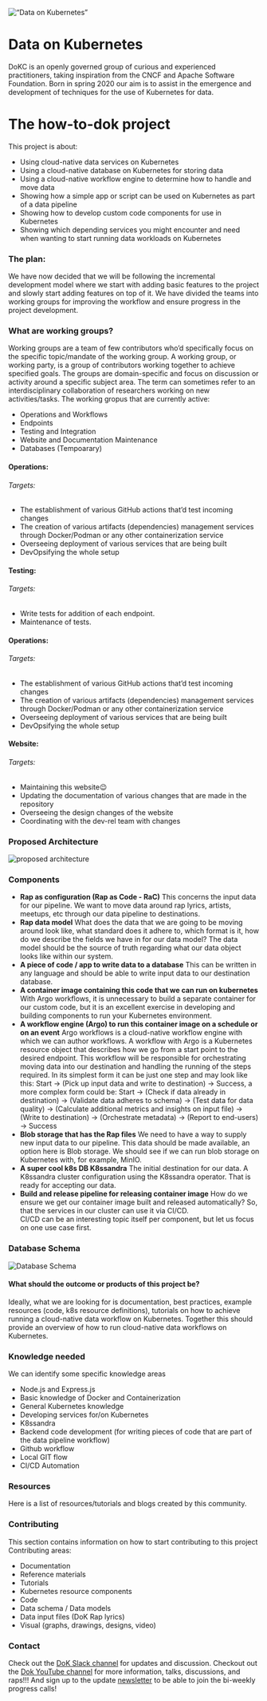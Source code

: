 ![“Data on Kubernetes”](https://dok.community/wp-content/uploads/2021/03/WebKubernetes-estrecho.png)

# Data on Kubernetes

DoKC is an openly governed group of curious and experienced practitioners, taking inspiration from the CNCF and Apache Software Foundation. Born in spring 2020 our aim is to assist in the emergence and development of techniques for the use of Kubernetes for data.
# The how-to-dok project
This project is about:
- Using cloud-native data services on Kubernetes
- Using a cloud-native database on Kubernetes for storing data
- Using a cloud-native workflow engine to determine how to handle and move data
- Showing how a simple app or script can be used on Kubernetes as part of a data pipeline
- Showing how to develop custom code components for use in Kubernetes
- Showing which depending services you might encounter and need when wanting to start running data workloads on Kubernetes
### The plan:
We have now decided that we will be following the incremental development model where we start with adding basic features to the project and slowly start adding features on top of it. We have divided the teams into working groups for improving the workflow and ensure progress in the project development.
### What are working groups?
Working groups are a team of few contributors who’d specifically focus on the specific topic/mandate of the working group. A working group, or working party, is a group of contributors working together to achieve specified goals. The groups are domain-specific and focus on discussion or activity around a specific subject area. The term can sometimes refer to an interdisciplinary collaboration of researchers working on new activities/tasks.
The working gropus that are currently active:
- Operations and Workflows
- Endpoints
- Testing and Integration
- Website and Documentation Maintenance
- Databases (Tempoarary)
#### Operations:
###### Targets:
- The establishment of various GitHub actions that’d test incoming changes
- The creation of various artifacts (dependencies) management services through Docker/Podman or any other containerization service
- Overseeing deployment of various services that are being built
- DevOpsifying the whole setup
#### Testing:
###### Targets:
- Write tests for addition of each endpoint.
- Maintenance of tests.
#### Operations:
###### Targets:
- The establishment of various GitHub actions that’d test incoming changes
- The creation of various artifacts (dependencies) management services through Docker/Podman or any other containerization service
- Overseeing deployment of various services that are being built
- DevOpsifying the whole setup
#### Website:
###### Targets:
- Maintaining this website:wink:
- Updating the documentation of various changes that are made in the repository
- Overseeing the design changes of the website
- Coordinating with the dev-rel team with changes
### Proposed Architecture
![proposed architecture](static/how_to_dok_proposed_architecture.png)
### Components
- **Rap as configuration (Rap as Code - RaC)**
  This concerns the input data for our pipeline. We want to move data around rap lyrics, artists, meetups, etc through our data pipeline to destinations.
- **Rap data model**
  What does the data that we are going to be moving around look like, what standard does it adhere to, which format is it, how do we describe the fields we have in for our data model? The data model should be the source of truth regarding what our data object looks like within our system.
- **A piece of code / app to write data to a database**
  This can be written in any language and should be able to write input data to our destination database.
- **A container image containing this code that we can run on kubernetes**
  With Argo workflows, it is unnecessary to build a separate container for our custom code, but it is an excellent exercise in developing and building components to run your Kubernetes environment.
- **A workflow engine (Argo) to run this container image on a schedule or on an event**
  Argo workflows is a cloud-native workflow engine with which we can author workflows. A workflow with Argo is a Kubernetes resource object that describes how we go from a start point to the desired endpoint. This workflow will be responsible for orchestrating moving data into our destination and handling the running of the steps required. In its simplest form it can be just one step and may look like this: Start -> (Pick up input data and write to destination) -> Success, a more complex form could be: Start -> (Check if data already in destination) -> (Validate data adheres to schema) -> (Test data for data quality) -> (Calculate additional metrics and insights on input file) -> (Write to destination) -> (Orchestrate metadata) -> (Report to end-users) -> Success
- **Blob storage that has the Rap files**
  We need to have a way to supply new input data to our pipeline. This data should be made available, an option here is Blob storage. We should see if we can run blob storage on Kubernetes with, for example, MinIO.
- **A super cool k8s DB K8ssandra**
  The initial destination for our data. A K8ssandra cluster configuration using the K8ssandra operator. That is ready for accepting our data.
- **Build and release pipeline for releasing container image**
  How do we ensure we get our container image built and released automatically? So, that the services in our cluster can use it via CI/CD. <br />
  CI/CD can be an interesting topic itself per component, but let us focus on one use case first.
### Database Schema
![Database Schema](resources/database/ERD.png)
#### What should the outcome or products of this project be?
Ideally, what we are looking for is documentation, best practices, example resources (code, k8s resource definitions), tutorials on how to achieve running a cloud-native data workflow on Kubernetes.
Together this should provide an overview of how to run cloud-native data workflows on Kubernetes.
### Knowledge needed
We can identify some specific knowledge areas
- Node.js and Express.js
- Basic knowledge of Docker and Containerization
- General Kubernetes knowledge
- Developing services for/on Kubernetes
- K8ssandra
- Backend code development (for writing pieces of code that are part of the data pipeline workflow)
- Github workflow
- Local GIT flow
- CI/CD Automation
### Resources
Here is a list of resources/tutorials and blogs created by this community.
### Contributing
This section contains information on how to start contributing to this project
Contributing areas:
- Documentation
- Reference materials
- Tutorials
- Kubernetes resource components
- Code
- Data schema / Data models
- Data input files (DoK Rap lyrics)
- Visual (graphs, drawings, designs, video)
### Contact
Check out the [DoK Slack channel](https://dokcommunity.slack.com/archives/C029SP0H937) for updates and discussion.
Checkout out the [Dok YouTube channel](https://www.youtube.com/channel/UCUnXJbHQ89R2uSfKsqQwGvQ) for more information, talks, discussions, and raps!!!
And sign up to the update [newsletter](https://docs.google.com/forms/d/e/1FAIpQLSeNTRsesRA7-1uMyFeHMMqfG9IgdVd7soY_L4wx5WqeDUcMjA/viewform) to be able to join the bi-weekly progress calls!
